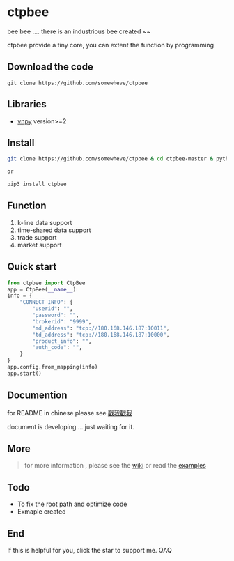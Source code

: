 # ctpbee

bee bee .... there is an industrious bee created ~~

ctpbee provide a tiny core, you can extent the function by programming

## Download the code 

```
git clone https://github.com/somewheve/ctpbee
```

## Libraries

- [vnpy](https://github.com/vnpy/vnpy) version>=2

## Install 
```bash
git clone https://github.com/somewheve/ctpbee & cd ctpbee-master & python3 setup.py install

or   

pip3 install ctpbee 
```

## Function
1. k-line data support
2. time-shared data support
3. trade support
4. market support

## Quick start 
```python
from ctpbee import CtpBee
app = CtpBee(__name__)
info = {
    "CONNECT_INFO": {
        "userid": "",
        "password": "",
        "brokerid": "9999",
        "md_address": "tcp://180.168.146.187:10011",
        "td_address": "tcp://180.168.146.187:10000",
        "product_info": "",
        "auth_code": "",
    }
}
app.config.from_mapping(info)
app.start()
```
## Documention
for README in chinese please see [戳我戳我](https://github.com/somewheve/ctpbee/blob/master/README_CN.MD)

document is developing....  just waiting for it.


## More 
> for more information , please see the [wiki](https://github.com/somewheve/ctpbee/wiki)
or  read the [examples](https://github.com/somewheve/ctpbee/blob/master/examples/app.py)


## Todo 
- To fix the root path and optimize code 
- Exmaple created
 

## End
If this is helpful for you, click the star to support me. QAQ

